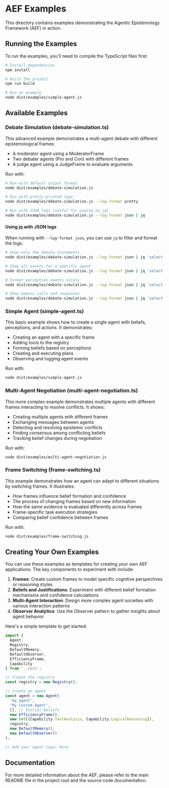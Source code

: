 # AEF Examples

This directory contains examples demonstrating the Agentic Epistemology Framework (AEF) in action.

## Running the Examples

To run the examples, you'll need to compile the TypeScript files first:

```bash
# Install dependencies
npm install

# Build the project
npm run build

# Run an example
node dist/examples/simple-agent.js
```

## Available Examples

### Debate Simulation (debate-simulation.ts)

This advanced example demonstrates a multi-agent debate with different epistemological frames:

- A moderator agent using a ModeratorFrame
- Two debater agents (Pro and Con) with different frames
- A judge agent using a JudgeFrame to evaluate arguments

Run with:
```bash
# Run with default output format
node dist/examples/debate-simulation.js

# Run with pretty-printed logs
node dist/examples/debate-simulation.js --log-format pretty

# Run with JSON logs (useful for piping to jq)
node dist/examples/debate-simulation.js --log-format json | jq
```

#### Using jq with JSON logs

When running with `--log-format json`, you can use `jq` to filter and format the logs:

```bash
# Show only the debate statements
node dist/examples/debate-simulation.js --log-format json | jq 'select(.type=="debate_statement")'

# Show all events for a specific agent
node dist/examples/debate-simulation.js --log-format json | jq 'select(.entityId=="debater_a")'

# Format perception events nicely
node dist/examples/debate-simulation.js --log-format json | jq 'select(.type=="perception")'

# Show Gemini calls and responses
node dist/examples/debate-simulation.js --log-format json | jq 'select(.type | startswith("gemini_"))'
```

### Simple Agent (simple-agent.ts)

This basic example shows how to create a single agent with beliefs, perceptions, and actions. It demonstrates:

- Creating an agent with a specific frame
- Adding tools to the registry
- Forming beliefs based on perceptions
- Creating and executing plans
- Observing and logging agent events

Run with:
```bash
node dist/examples/simple-agent.js
```

### Multi-Agent Negotiation (multi-agent-negotiation.ts)

This more complex example demonstrates multiple agents with different frames interacting to resolve conflicts. It shows:

- Creating multiple agents with different frames
- Exchanging messages between agents
- Detecting and resolving epistemic conflicts
- Finding consensus among conflicting beliefs
- Tracking belief changes during negotiation

Run with:
```bash
node dist/examples/multi-agent-negotiation.js
```

### Frame Switching (frame-switching.ts)

This example demonstrates how an agent can adapt to different situations by switching frames. It illustrates:

- How frames influence belief formation and confidence
- The process of changing frames based on new information
- How the same evidence is evaluated differently across frames
- Frame-specific task execution strategies
- Comparing belief confidence between frames

Run with:
```bash
node dist/examples/frame-switching.js
```

## Creating Your Own Examples

You can use these examples as templates for creating your own AEF applications. The key components to experiment with include:

1. **Frames**: Create custom frames to model specific cognitive perspectives or reasoning styles
2. **Beliefs and Justifications**: Experiment with different belief formation mechanisms and confidence calculations
3. **Multi-Agent Interaction**: Design more complex agent societies with various interaction patterns
4. **Observer Analytics**: Use the Observer pattern to gather insights about agent behavior

Here's a simple template to get started:

```typescript
import {
  Agent,
  Registry,
  DefaultMemory,
  DefaultObserver,
  EfficiencyFrame,
  Capability
} from '../src';

// Create the registry
const registry = new Registry();

// Create an agent
const agent = new Agent(
  'my_agent',
  'My Custom Agent',
  [], // Initial beliefs
  new EfficiencyFrame(),
  new Set([Capability.TextAnalysis, Capability.LogicalReasoning]),
  registry,
  new DefaultMemory(),
  new DefaultObserver()
);

// Add your agent logic here
```

## Documentation

For more detailed information about the AEF, please refer to the main README file in the project root and the source code documentation.
